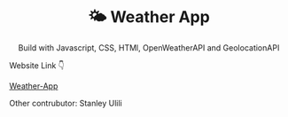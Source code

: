 <h1 align="center">🌤 Weather App</h1>

<p align="center">Build with Javascript, CSS, HTMl, OpenWeatherAPI and GeolocationAPI</p>
<p>Website Link 👇 </p> 
<a href="https://webweatherapp.vercel.app/" >Weather-App</a>

<p>Other contrubutor: 
Stanley Ulili</p>
